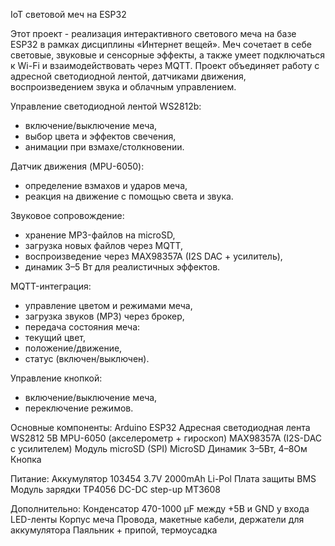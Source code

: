 IoT световой меч на ESP32

Этот проект - реализация интерактивного светового меча на базе ESP32 в рамках дисциплины «Интернет вещей».
Меч сочетает в себе световые, звуковые и сенсорные эффекты, а также умеет подключаться к Wi-Fi и взаимодействовать через MQTT.
Проект объединяет работу с адресной светодиодной лентой, датчиками движения, воспроизведением звука и облачным управлением.

Управление светодиодной лентой WS2812b:
- включение/выключение меча,
- выбор цвета и эффектов свечения,
- анимации при взмахе/столкновении.

Датчик движения (MPU-6050):
- определение взмахов и ударов меча,
- реакция на движение с помощью света и звука.

Звуковое сопровождение:
- хранение MP3-файлов на microSD,
- загрузка новых файлов через MQTT,
- воспроизведение через MAX98357A (I2S DAC + усилитель),
- динамик 3–5 Вт для реалистичных эффектов.

MQTT-интеграция:
- управление цветом и режимами меча,
- загрузка звуков (MP3) через брокер,
- передача состояния меча:
- текущий цвет,
- положение/движение,
- статус (включен/выключен).

Управление кнопкой:
- включение/выключение меча,
- переключение режимов.

Основные компоненты:
Arduino ESP32
Адресная светодиодная лента WS2812 5В
MPU-6050 (акселерометр + гироскоп)
MAX98357A (I2S-DAC с усилителем)
Модуль microSD (SPI)
MicroSD
Динамик 3–5Вт, 4–8Ом
Кнопка

Питание:
Аккумулятор 103454 3.7V 2000mAh Li-Pol
Плата защиты BMS
Модуль зарядки TP4056
DC-DC step-up MT3608

Дополнительно:
Конденсатор 470-1000 µF между +5В и GND у входа LED-ленты
Корпус меча
Провода, макетные кабели, держатели для аккумулятора
Паяльник + припой, термоусадка

